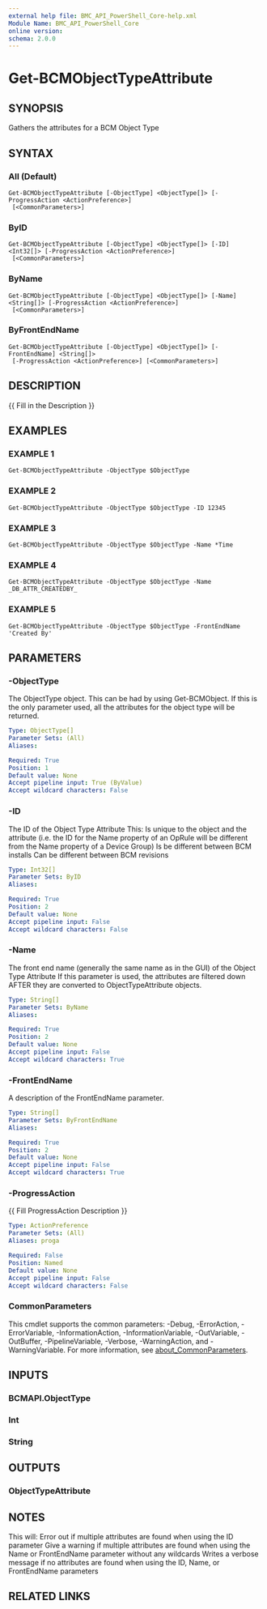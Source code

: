```yaml
---
external help file: BMC_API_PowerShell_Core-help.xml
Module Name: BMC_API_PowerShell_Core
online version:
schema: 2.0.0
---
```


# Get-BCMObjectTypeAttribute

## SYNOPSIS
Gathers the attributes for a BCM Object Type

## SYNTAX

### All (Default)
```
Get-BCMObjectTypeAttribute [-ObjectType] <ObjectType[]> [-ProgressAction <ActionPreference>]
 [<CommonParameters>]
```

### ByID
```
Get-BCMObjectTypeAttribute [-ObjectType] <ObjectType[]> [-ID] <Int32[]> [-ProgressAction <ActionPreference>]
 [<CommonParameters>]
```

### ByName
```
Get-BCMObjectTypeAttribute [-ObjectType] <ObjectType[]> [-Name] <String[]> [-ProgressAction <ActionPreference>]
 [<CommonParameters>]
```

### ByFrontEndName
```
Get-BCMObjectTypeAttribute [-ObjectType] <ObjectType[]> [-FrontEndName] <String[]>
 [-ProgressAction <ActionPreference>] [<CommonParameters>]
```

## DESCRIPTION
{{ Fill in the Description }}

## EXAMPLES

### EXAMPLE 1
```
Get-BCMObjectTypeAttribute -ObjectType $ObjectType
```

### EXAMPLE 2
```
Get-BCMObjectTypeAttribute -ObjectType $ObjectType -ID 12345
```

### EXAMPLE 3
```
Get-BCMObjectTypeAttribute -ObjectType $ObjectType -Name *Time
```

### EXAMPLE 4
```
Get-BCMObjectTypeAttribute -ObjectType $ObjectType -Name _DB_ATTR_CREATEDBY_
```

### EXAMPLE 5
```
Get-BCMObjectTypeAttribute -ObjectType $ObjectType -FrontEndName 'Created By'
```

## PARAMETERS

### -ObjectType
The ObjectType object.
This can be had by using Get-BCMObject.
If this is the only parameter used, all the attributes for the object type will be returned.

```yaml
Type: ObjectType[]
Parameter Sets: (All)
Aliases:

Required: True
Position: 1
Default value: None
Accept pipeline input: True (ByValue)
Accept wildcard characters: False
```

### -ID
The ID of the Object Type Attribute
This:
	Is unique to the object and the attribute (i.e.
the ID for the Name property of an OpRule will be different from the Name property of a Device Group)
	Is be different between BCM installs
	Can be different between BCM revisions

```yaml
Type: Int32[]
Parameter Sets: ByID
Aliases:

Required: True
Position: 2
Default value: None
Accept pipeline input: False
Accept wildcard characters: False
```

### -Name
The front end name (generally the same name as in the GUI) of the Object Type Attribute
If this parameter is used, the attributes are filtered down AFTER they are converted to ObjectTypeAttribute objects.

```yaml
Type: String[]
Parameter Sets: ByName
Aliases:

Required: True
Position: 2
Default value: None
Accept pipeline input: False
Accept wildcard characters: True
```

### -FrontEndName
A description of the FrontEndName parameter.

```yaml
Type: String[]
Parameter Sets: ByFrontEndName
Aliases:

Required: True
Position: 2
Default value: None
Accept pipeline input: False
Accept wildcard characters: True
```

### -ProgressAction
{{ Fill ProgressAction Description }}

```yaml
Type: ActionPreference
Parameter Sets: (All)
Aliases: proga

Required: False
Position: Named
Default value: None
Accept pipeline input: False
Accept wildcard characters: False
```

### CommonParameters
This cmdlet supports the common parameters: -Debug, -ErrorAction, -ErrorVariable, -InformationAction, -InformationVariable, -OutVariable, -OutBuffer, -PipelineVariable, -Verbose, -WarningAction, and -WarningVariable. For more information, see [about_CommonParameters](http://go.microsoft.com/fwlink/?LinkID=113216).

## INPUTS

### BCMAPI.ObjectType
### Int
### String
## OUTPUTS

### ObjectTypeAttribute
## NOTES
This will:
	Error out if multiple attributes are found when using the ID parameter
	Give a warning if multiple attributes are found when using the Name or FrontEndName parameter without any wildcards
	Writes a verbose message if no attributes are found when using the ID, Name, or FrontEndName parameters

## RELATED LINKS
